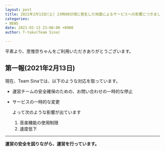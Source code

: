 ```yaml
---
layout: post
title: 2021年2月13日(土) 23時08分頃に発生した地震によるサービスへの影響につきまして
categories:
- NEWS
date: 2021-02-13 23:08:00 +0900
author: T-taku(Team Sina)

---
```

平素より、思惟奈ちゃんをご利用いただきありがとうございます。

## 第一報(2021年2月13日)

現在、Team Sinaでは、以下のような対応を取っています。

* 運営チームの安全確保のための、お問い合わせの一時的な停止
* サービスの一時的な変更

  よって次のような影響が出ています
  1. 音楽機能の使用制限
  2. 速度低下

----

**運営の安全を図りながら、運営を行っています。**
